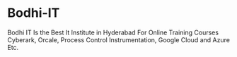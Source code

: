 # Bodhi-IT
Bodhi IT Is the Best It Institute in Hyderabad For Online Training Courses Cyberark, Orcale, Process Control Instrumentation, Google Cloud and Azure Etc.
